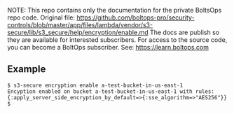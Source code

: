 <!-- note marker start -->
NOTE: This repo contains only the documentation for the private BoltsOps repo code.
Original file: https://github.com/boltops-pro/security-controls/blob/master/app/files/lambda/vendor/s3-secure/lib/s3_secure/help/encryption/enable.md
The docs are publish so they are available for interested subscribers.
For access to the source code, you can become a BoltOps subscriber.
See: https://learn.boltops.com

<!-- note marker end -->

## Example

    $ s3-secure encryption enable a-test-bucket-in-us-east-1
    Encyption enabled on bucket a-test-bucket-in-us-east-1 with rules:
    {:apply_server_side_encryption_by_default=>{:sse_algorithm=>"AES256"}}
    $